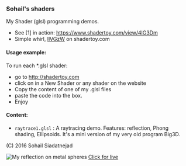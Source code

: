 ### Sohail's shaders

My Shader (glsl) programming demos.

* See [1] in action: https://www.shadertoy.com/view/4lG3Dm
* Simple whirl, [llVGzW](https://www.shadertoy.com/view/llVGzW) on shadertoy.com

#### Usage example:

To run each *.glsl shader:
* go to http://shadertoy.com
* click on in a New Shader or any shader on the website
* Copy the content of one of my .glsl files
* paste the code into the box.
* Enjoy

#### Content:
* `raytrace1.glsl` : A raytracing demo. Features: reflection, Phong shading, Ellipsoids. It's a mini version of my very old program Big3D.


(C) 2016 Sohail Siadatnejad

![My reflection on metal spheres](https://repository-images.githubusercontent.com/69123257/8a2d7233-7802-4e72-8213-369121c7fa9a "See my reflection on metal spheres" )
[Click for live](https://www.shadertoy.com/view/4lG3Dm)
